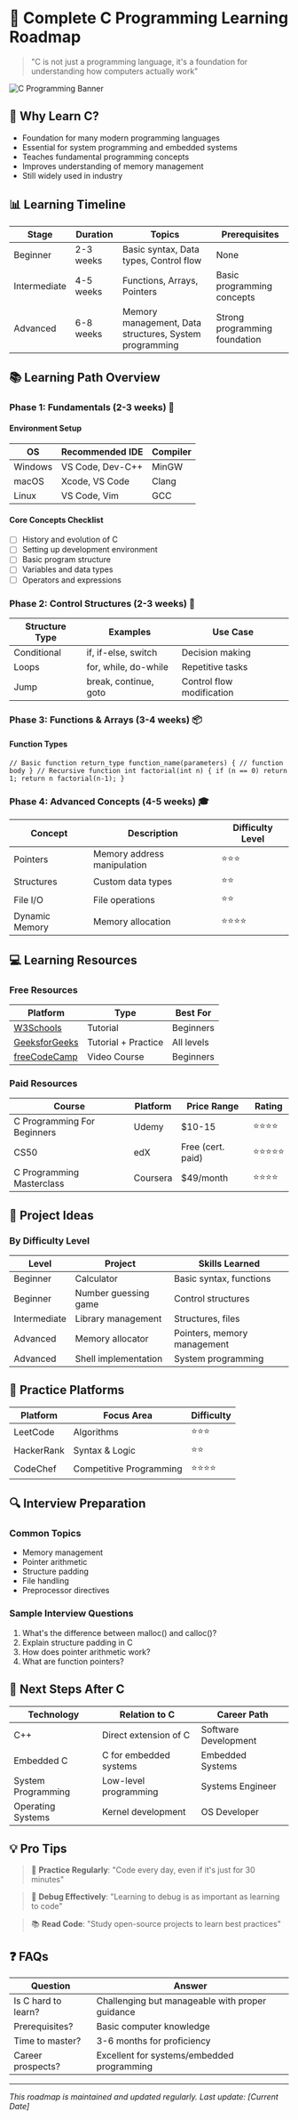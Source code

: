 # 🚀 Complete C Programming Learning Roadmap

> "C is not just a programming language, it's a foundation for understanding how computers actually work" 

![C Programming Banner](https://media.giphy.com/media/ZVik7pBtu9dNS/giphy.gif)

## 🎯 Why Learn C?
- Foundation for many modern programming languages
- Essential for system programming and embedded systems
- Teaches fundamental programming concepts
- Improves understanding of memory management
- Still widely used in industry

## 📊 Learning Timeline

| Stage | Duration | Topics | Prerequisites |
|-------|----------|---------|---------------|
| Beginner | 2-3 weeks | Basic syntax, Data types, Control flow | None |
| Intermediate | 4-5 weeks | Functions, Arrays, Pointers | Basic programming concepts |
| Advanced | 6-8 weeks | Memory management, Data structures, System programming | Strong programming foundation |

## 📚 Learning Path Overview

### Phase 1: Fundamentals (2-3 weeks) 🌱

#### Environment Setup
| OS | Recommended IDE | Compiler |
|----|----------------|-----------|
| Windows | VS Code, Dev-C++ | MinGW |
| macOS | Xcode, VS Code | Clang |
| Linux | VS Code, Vim | GCC |

#### Core Concepts Checklist
- [ ] History and evolution of C
- [ ] Setting up development environment
- [ ] Basic program structure
- [ ] Variables and data types
- [ ] Operators and expressions

### Phase 2: Control Structures (2-3 weeks) 🔄

| Structure Type | Examples | Use Case |
|---------------|----------|-----------|
| Conditional | if, if-else, switch | Decision making |
| Loops | for, while, do-while | Repetitive tasks |
| Jump | break, continue, goto | Control flow modification |

### Phase 3: Functions & Arrays (3-4 weeks) 📦

#### Function Types
`
// Basic function
return_type function_name(parameters) {
// function body
}
// Recursive function
int factorial(int n) {
if (n == 0) return 1;
return n factorial(n-1);
}
`

### Phase 4: Advanced Concepts (4-5 weeks) 🎓

| Concept | Description | Difficulty Level |
|---------|-------------|------------------|
| Pointers | Memory address manipulation | ⭐⭐⭐ |
| Structures | Custom data types | ⭐⭐ |
| File I/O | File operations | ⭐⭐ |
| Dynamic Memory | Memory allocation | ⭐⭐⭐⭐ |

## 💻 Learning Resources

### Free Resources

| Platform | Type | Best For |
|----------|------|-----------|
| [W3Schools](https://www.w3schools.com/c/) | Tutorial | Beginners |
| [GeeksforGeeks](https://www.geeksforgeeks.org/c-programming-language/) | Tutorial + Practice | All levels |
| [freeCodeCamp](https://www.youtube.com/watch?v=KJgsSFOSQv0) | Video Course | Beginners |

### Paid Resources

| Course | Platform | Price Range | Rating |
|--------|----------|-------------|---------|
| C Programming For Beginners | Udemy | $10-15 | ⭐⭐⭐⭐ |
| CS50 | edX | Free (cert. paid) | ⭐⭐⭐⭐⭐ |
| C Programming Masterclass | Coursera | $49/month | ⭐⭐⭐⭐ |

## 🎯 Project Ideas

### By Difficulty Level

| Level | Project | Skills Learned |
|-------|---------|----------------|
| Beginner | Calculator | Basic syntax, functions |
| Beginner | Number guessing game | Control structures |
| Intermediate | Library management | Structures, files |
| Advanced | Memory allocator | Pointers, memory management |
| Advanced | Shell implementation | System programming |

## 📝 Practice Platforms

| Platform | Focus Area | Difficulty |
|----------|------------|------------|
| LeetCode | Algorithms | ⭐⭐⭐ |
| HackerRank | Syntax & Logic | ⭐⭐ |
| CodeChef | Competitive Programming | ⭐⭐⭐⭐ |

## 🔍 Interview Preparation

### Common Topics
- Memory management
- Pointer arithmetic
- Structure padding
- File handling
- Preprocessor directives

### Sample Interview Questions
1. What's the difference between malloc() and calloc()?
2. Explain structure padding in C
3. How does pointer arithmetic work?
4. What are function pointers?

## 🎉 Next Steps After C

| Technology | Relation to C | Career Path |
|------------|---------------|-------------|
| C++ | Direct extension of C | Software Development |
| Embedded C | C for embedded systems | Embedded Systems |
| System Programming | Low-level programming | Systems Engineer |
| Operating Systems | Kernel development | OS Developer |

## 💡 Pro Tips

> 💪 **Practice Regularly**: "Code every day, even if it's just for 30 minutes"

> 🐛 **Debug Effectively**: "Learning to debug is as important as learning to code"

> 📚 **Read Code**: "Study open-source projects to learn best practices"

## ❓ FAQs

| Question | Answer |
|----------|---------|
| Is C hard to learn? | Challenging but manageable with proper guidance |
| Prerequisites? | Basic computer knowledge |
| Time to master? | 3-6 months for proficiency |
| Career prospects? | Excellent for systems/embedded programming |

---
*This roadmap is maintained and updated regularly. Last update: [Current Date]*

